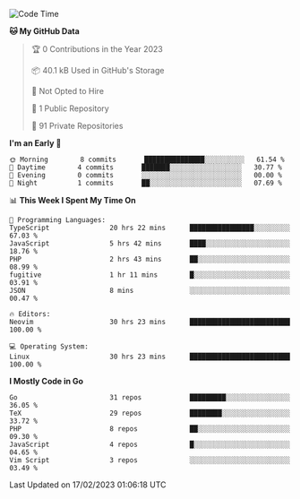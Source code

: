 
<!--START_SECTION:waka-->
![Code Time](http://img.shields.io/badge/Code%20Time-3%2C260%20hrs%2021%20mins-blue)

**🐱 My GitHub Data** 

> 🏆 0 Contributions in the Year 2023
 > 
> 📦 40.1 kB Used in GitHub's Storage 
 > 
> 🚫 Not Opted to Hire
 > 
> 📜 1 Public Repository 
 > 
> 🔑 91 Private Repositories  
 > 
**I'm an Early 🐤** 

```text
🌞 Morning        8 commits       ███████████████░░░░░░░░░░   61.54 % 
🌆 Daytime        4 commits       ███████░░░░░░░░░░░░░░░░░░   30.77 % 
🌃 Evening        0 commits       ░░░░░░░░░░░░░░░░░░░░░░░░░   00.00 % 
🌙 Night          1 commits       ██░░░░░░░░░░░░░░░░░░░░░░░   07.69 % 

```


📊 **This Week I Spent My Time On** 

```text
💬 Programming Languages: 
TypeScript               20 hrs 22 mins      ████████████████░░░░░░░░░   67.03 % 
JavaScript               5 hrs 42 mins       ████░░░░░░░░░░░░░░░░░░░░░   18.76 % 
PHP                      2 hrs 43 mins       ██░░░░░░░░░░░░░░░░░░░░░░░   08.99 % 
fugitive                 1 hr 11 mins        █░░░░░░░░░░░░░░░░░░░░░░░░   03.91 % 
JSON                     8 mins              ░░░░░░░░░░░░░░░░░░░░░░░░░   00.47 % 

🔥 Editors: 
Neovim                   30 hrs 23 mins      █████████████████████████   100.00 % 

💻 Operating System: 
Linux                    30 hrs 23 mins      █████████████████████████   100.00 % 

```

**I Mostly Code in Go** 

```text
Go                       31 repos            █████████░░░░░░░░░░░░░░░░   36.05 % 
TeX                      29 repos            ████████░░░░░░░░░░░░░░░░░   33.72 % 
PHP                      8 repos             ██░░░░░░░░░░░░░░░░░░░░░░░   09.30 % 
JavaScript               4 repos             █░░░░░░░░░░░░░░░░░░░░░░░░   04.65 % 
Vim Script               3 repos             ░░░░░░░░░░░░░░░░░░░░░░░░░   03.49 % 

```



 Last Updated on 17/02/2023 01:06:18 UTC
<!--END_SECTION:waka-->

